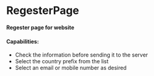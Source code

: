 # RegesterPage

**Regester page for website**

#### Capabilities:

- Check the information before sending it to the server
- Select the country prefix from the list
- Select an email or mobile number as desired
